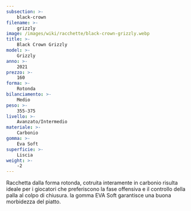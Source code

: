 ```yaml
---
subsection: >-
    black-crown
filename: >-
    grizzly
image: /images/wiki/racchette/black-crown-grizzly.webp
title: >-
    Black Crown Grizzly
model: >-
    Grizzly
anno: >-
    2021
prezzo: >-
    160
forma: >-
    Rotonda
bilanciamento: >-
    Medio
peso: >-
    355-375
livello: >-
    Avanzato/Intermedio
materiale: >-
    Carbonio
gomma: >-
    Eva Soft
superficie: >-
    Liscia
weight: >-
    -2
---
```

Racchetta dalla forma rotonda, cotruita interamente in carbonio risulta ideale per i giocatori che preferiscono la fase offensiva e il controllo della palla al colpo di chiusura. la gomma EVA Soft garantisce una buona morbidezza del piatto.